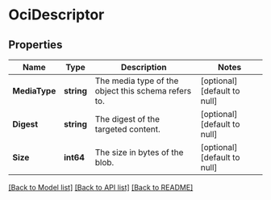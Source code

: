 # OciDescriptor

## Properties
Name | Type | Description | Notes
------------ | ------------- | ------------- | -------------
**MediaType** | **string** | The media type of the object this schema refers to.  | [optional] [default to null]
**Digest** | **string** | The digest of the targeted content.  | [optional] [default to null]
**Size** | **int64** | The size in bytes of the blob.  | [optional] [default to null]

[[Back to Model list]](../README.md#documentation-for-models) [[Back to API list]](../README.md#documentation-for-api-endpoints) [[Back to README]](../README.md)


